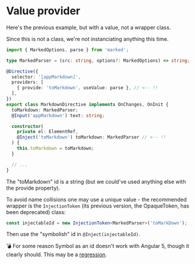 # Value provider

Here's the previous example, but with a value, not a wrapper class.

Since this is not a class, we're not instanciating anything this time.

```typescript
import { MarkedOptions, parse } from 'marked';

type MarkedParser = (src: string, options?: MarkedOptions) => string;

@Directive({
  selector: '[appMarkdown]',
  providers: [
    { provide: 'toMarkdown', useValue: parse }, // <-- !!
  ],
})
export class MarkdownDirective implements OnChanges, OnInit {
  toMarkdown: MarkedParser;
  @Input('appMarkdown') text: string;

  constructor(
    private el: ElementRef,
    @Inject('toMarkdown') toMarkdown: MarkedParser // <-- !!
  ) {
    this.toMarkdown = toMarkdown;
  }

  // ...
}
```

The "toMarkdown" id is a string (but we could've used anything else with the provide property).

To avoid name collisions one may use a unique value - the recommended wrapper is the `InjectionToken` (its previous version, the OpaqueToken, has been deprecated) class:

```typescript
const injectableId = new InjectionToken<MarkedParser>('toMarkDown');
```

Then use the "symbolish" id in `@Inject(injectableId)`.

:bomb: For some reason Symbol as an id doesn't work with Angular 5, though it clearly should. This may be a [regression](https://github.com/angular/angular/issues/12082).
